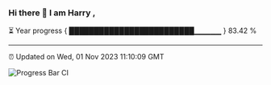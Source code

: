 ### Hi there 👋 I am Harry , 

⏳ Year progress { █████████████████████████▁▁▁▁▁ } 83.42 %

---

⏰ Updated on Wed, 01 Nov 2023 11:10:09 GMT

![Progress Bar CI](https://github.com/duykhang68/duykhang68/workflows/Progress%20Bar%20CI/badge.svg)
